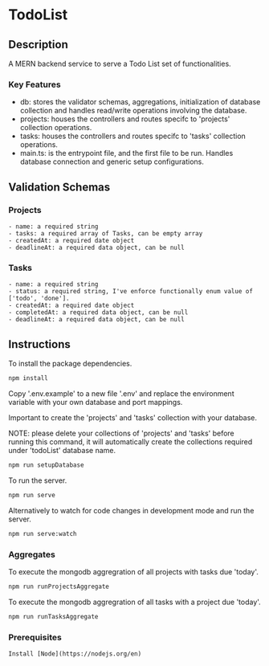 # TodoList

## Description
A MERN backend service to serve a Todo List set of functionalities.

### Key Features
- db: stores the validator schemas, aggregations, initialization of database collection and handles read/write operations involving the database.
- projects: houses the controllers and routes specifc to 'projects' collection operations.
- tasks: houses the controllers and routes specifc to 'tasks' collection operations.
- main.ts: is the entrypoint file, and the first file to be run. Handles database connection and generic setup configurations.

## Validation Schemas

### Projects 
    - name: a required string
    - tasks: a required array of Tasks, can be empty array
    - createdAt: a required date object
    - deadlineAt: a required data object, can be null
### Tasks
    - name: a required string
    - status: a required string, I've enforce functionally enum value of ['todo', 'done'].
    - createdAt: a required date object
    - completedAt: a required data object, can be null
    - deadlineAt: a required data object, can be null


## Instructions

To install the package dependencies.
```bash
npm install
```

Copy '.env.example' to a new file '.env' and replace the environment variable with your own database and port mappings.


Important to create the 'projects' and 'tasks' collection with your database. 

NOTE: please delete your collections of 'projects' and 'tasks' before running this command, it will automatically create the collections required under 'todoList' database name.
```bash
npm run setupDatabase
```

To run the server.
```bash
npm run serve
```

Alternatively to watch for code changes in development mode and run the server.
```bash
npm run serve:watch
```

### Aggregates

To execute the mongodb aggregration of all projects with tasks due 'today'.
```bash
npm run runProjectsAggregate
```

To execute the mongodb aggregration of all tasks with a project due 'today'.
```bash
npm run runTasksAggregate
```

### Prerequisites
    Install [Node](https://nodejs.org/en)


